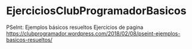 # EjerciciosClubProgramadorBasicos
PSeInt: Ejemplos básicos resueltos  Ejercicios de pagina https://clubprogramador.wordpress.com/2018/02/08/pseint-ejemplos-basicos-resueltos/
